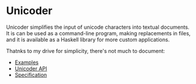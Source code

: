 Unicoder
========

Unicoder simplifies the input of unicode characters into textual documents. It is can be used as a command-line program, making replacements in files, and it is available as a Haskell library for more custom applications.

Thatnks to my drive for simplicity, there's not much to document:

* [Examples](examples.md)
* [Unicoder API](http://hackage.haskell.org/package/unicoder)
* [Specification](specs.md)